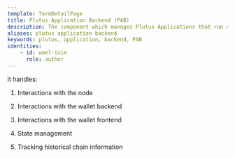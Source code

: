 ```yaml
---
template: TermDetailPage
title: Plutus Application Backend (PAB)
description: The component which manages Plutus Applications that run on users' machines. 
aliases: plutus application backend
keywords: plutus, application, backend, PAB
identities: 
    - id: wael-ivie
      role: author
---
```


It handles:

1. Interactions with the node

2. Interactions with the wallet backend

3. Interactions with the wallet frontend

4. State management

5. Tracking historical chain information